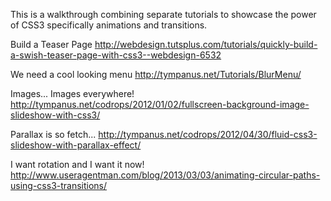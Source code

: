 This is a walkthrough combining separate tutorials to showcase the power of CSS3 specifically animations and transitions. 


Build a Teaser Page 
http://webdesign.tutsplus.com/tutorials/quickly-build-a-swish-teaser-page-with-css3--webdesign-6532

We need a cool looking menu
http://tympanus.net/Tutorials/BlurMenu/

Images... Images everywhere!
http://tympanus.net/codrops/2012/01/02/fullscreen-background-image-slideshow-with-css3/

Parallax is so fetch...
http://tympanus.net/codrops/2012/04/30/fluid-css3-slideshow-with-parallax-effect/

I want rotation and I want it now!
http://www.useragentman.com/blog/2013/03/03/animating-circular-paths-using-css3-transitions/

